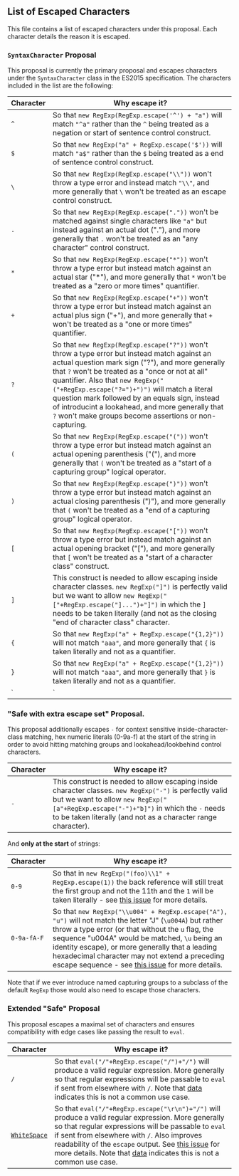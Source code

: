 ## List of Escaped Characters

This file contains a list of escaped characters under this proposal. Each character details the reason it is escaped.

### `SyntaxCharacter` Proposal

This proposal is currently the primary proposal and escapes characters under the `SyntaxCharacter` class 
in the ES2015 specification. The characters included in the list are the following:

|Character  | Why escape it?
|-----------|--------------|
| `^`       | So that `new RegExp(RegExp.escape('^') + "a")` will match `"^a"` rather than the `^` being treated as a negation or start of sentence control construct. | 
| `$`       | So that `new RegExp("a" + RegExp.escape('$'))` will match `"a$"` rather than the `$` being treated as a end of sentence control construct. | 
| `\`       | So that `new RegExp(RegExp.escape("\\"))` won't throw a type error and instead match `"\\"`, and more generally that `\` won't be treated as an escape control construct. |
| `.`       | So that `new RegExp(RegExp.escape("."))` won't be matched against single characters like `"a"` but instead against an actual dot ("."), and more generally that `.` won't be treated as an "any character" control construct. |
| `*`       | So that `new RegExp(RegExp.escape("*"))` won't throw a type error but instead match against an actual star ("*"), and more generally that `*` won't be treated as a "zero or more times" quantifier. |
| `+`       | So that `new RegExp(RegExp.escape("+"))` won't throw a type error but instead match against an actual plus sign ("+"), and more generally that `+` won't be treated as a "one or more times" quantifier. |
| `?`       | So that `new RegExp(RegExp.escape("?"))` won't throw a type error but instead match against an actual question mark sign ("?"), and more generally that `?` won't be treated as a "once or not at all" quantifier. Also that `new RegExp("("+RegExp.escape("?=")+")")` will match a literal question mark followed by an equals sign, instead of introducint a lookahead, and more generally that `?` won't make groups become assertions or non-capturing. |
| `(`       | So that `new RegExp(RegExp.escape("("))` won't throw a type error but instead match against an actual opening parenthesis  ("("), and more generally that `(` won't be treated as a "start of a capturing group" logical operator. |
| `)`       | So that `new RegExp(RegExp.escape(")"))` won't throw a type error but instead match against an actual closing parenthesis  (")"), and more generally that `(` won't be treated as a "end of a capturing group" logical operator. |
| `[`       | So that `new RegExp(RegExp.escape("["))` won't throw a type error but instead match against an actual opening bracket ("["), and more generally that `[` won't be treated as a "start of a character class" construct. |
| `]`       | This construct is needed to allow escaping inside character classes. `new RegExp("]")` is perfectly valid but we want to allow `new RegExp("["+RegExp.escape("]...")+"]")` in which the `]` needs to be taken literally (and not as the closing "end of character class" character.  |
| `{`       | So that `new RegExp("a" + RegExp.escape("{1,2}"))` will not match `"aaa"`, and more generally that `{` is taken literally and not as a quantifier. | 
| `}`       | So that `new RegExp("a" + RegExp.escape("{1,2}"))` will not match `"aaa"`, and more generally that `}` is taken literally and not as a quantifier. | 
| `|`       | So that `|` will be treated literally and `new RegExp(Regxp.escape("a|b"))` will produce a string that matches `"a|b"` instead of the `|` being treated as the alternative operator. |


### "Safe with extra escape set" Proposal.

This proposal additionally escapes `-` for context sensitive inside-character-class matching, hex numeric literals (0-9a-f) at the start of the string in order to avoid hitting matching groups and lookahead/lookbehind control characters.

|Character  | Why escape it?
|-----------|--------------|
| `-`       | This construct is needed to allow escaping inside character classes. `new RegExp("-")` is perfectly valid but we want to allow `new RegExp("[a"+RegExp.escape("-")+"b]")` in which the `-` needs to be taken literally (and not as a character range character).   |

And __only at the start__ of strings: 

|Character  | Why escape it?
|-----------|--------------|
| `0-9`     | So that in `new RegExp("(foo)\\1" + RegExp.escape(1))` the back reference will still treat the first group and not the 11th and the `1` will be taken literally - see [this issue](https://github.com/benjamingr/RegExp.escape/issues/17) for more details.   | 
| `0-9a-fA-F` | So that `new RegExp("\\u004" + RegExp.escape("A"), "u")` will not match the letter "J" (`\u004A`) but rather throw a type error (or that without the `u` flag, the sequence "u004A" would be matched, `\u` being an identity escape), or more generally that a leading hexadecimal character may not extend a preceding escape sequence - see [this issue](https://github.com/benjamingr/RegExp.escape/issues/29) for more details.   | 

Note that if we ever introduce named capturing groups to a subclass of the default `RegExp` those would also need to escape those characters. 

### Extended "Safe" Proposal

This proposal escapes a maximal set of characters and ensures compatibility with edge cases like passing the result to `eval`.

|Character  | Why escape it?
|-----------|--------------|
| `/`       | So that `eval("/"+RegExp.escape("/")+"/")` will produce a valid regular expression. More generally so that regular expressions will be passable to `eval` if sent from elsewhere with `/`. Note that [data](https://github.com/benjamingr/RegExp.escape/tree/master/data) indicates this is not a common use case. |
| [`WhiteSpace`](http://www.ecma-international.org/ecma-262/6.0/index.html#table-32) | So that `eval("/"+RegExp.escape("\r\n")+"/")` will produce a valid regular expression. More generally so that regular expressions will be passable to `eval` if sent from elsewhere with `/`. Also improves readability of the `escape` output. See [this issue](https://github.com/benjamingr/RegExp.escape/issues/30) for more details. Note that [data](https://github.com/benjamingr/RegExp.escape/tree/master/data) indicates this is not a common use case. |

